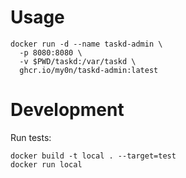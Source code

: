 # Usage

```
docker run -d --name taskd-admin \
  -p 8080:8080 \
  -v $PWD/taskd:/var/taskd \
  ghcr.io/my0n/taskd-admin:latest
```

# Development

Run tests:
```
docker build -t local . --target=test
docker run local
```
